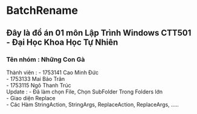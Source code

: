 # BatchRename

## Đây là đồ án 01 môn Lập Trình Windows CTT501 - Đại Học Khoa Học Tự Nhiên
### Tên nhóm : Những Con Gà
Thành viên : - 1753141 Cao Minh Đức  
             - 1753133 Mai Bảo Trân  
             - 1753115 Ngô Thanh Trúc  
Update : - Đã làm chọn File, Chọn SubFolder Trong Folders lớn  
         - Giao diện Replace  
         - Các Hàm StringAction, StringArgs, ReplaceAction, ReplaceArgs, .....  
